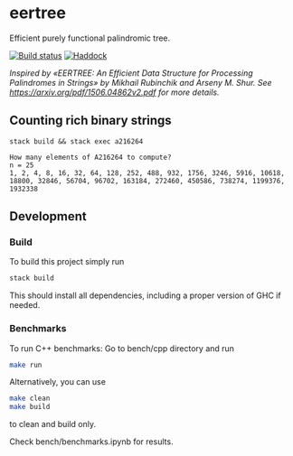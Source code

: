 # eertree

Efficient purely functional palindromic tree.

[![Build status](https://github.com/fizruk/eertree/actions/workflows/ci.yml/badge.svg)](https://github.com/fizruk/eertree/actions/workflows/ci.yml)
[![Haddock](https://github.com/fizruk/eertree/actions/workflows/haddock.yml/badge.svg)](https://fizruk.github.io/eertree/)

_Inspired by «EERTREE: An Efficient Data Structure for Processing Palindromes in Strings» by Mikhail Rubinchik and Arseny M. Shur. See <https://arxiv.org/pdf/1506.04862v2.pdf> for more details._

## Counting rich binary strings

```
stack build && stack exec a216264
```

```
How many elements of A216264 to compute?
n = 25
1, 2, 4, 8, 16, 32, 64, 128, 252, 488, 932, 1756, 3246, 5916, 10618, 18800, 32846, 56704, 96702, 163184, 272460, 450586, 738274, 1199376, 1932338
```

## Development

### Build

To build this project simply run

```sh
stack build
```

This should install all dependencies,
including a proper version of GHC if needed.

### Benchmarks
To run C++ benchmarks:
Go to bench/cpp directory and run
```sh
make run
```
Alternatively, you can use 
```sh
make clean
make build
```
to clean and build only.

Check bench/benchmarks.ipynb for results.